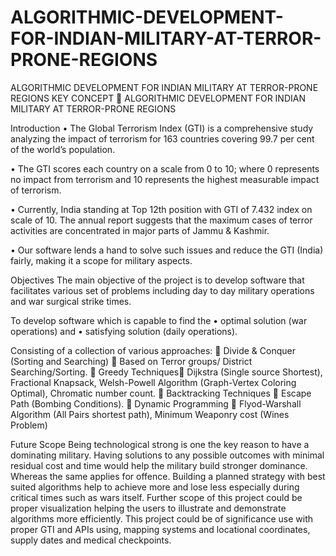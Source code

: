 # ALGORITHMIC-DEVELOPMENT-FOR-INDIAN-MILITARY-AT-TERROR-PRONE-REGIONS
ALGORITHMIC DEVELOPMENT FOR INDIAN MILITARY AT TERROR-PRONE REGIONS
KEY CONCEPT  ALGORITHMIC DEVELOPMENT FOR INDIAN MILITARY AT TERROR-PRONE REGIONS

Introduction
• The Global Terrorism Index (GTI) is a comprehensive study analyzing the impact of terrorism for 163 countries covering 99.7 per cent of the world’s population.

• The GTI scores each country on a scale from 0 to 10; where 0 represents no impact from terrorism and 10 represents the highest measurable impact of terrorism.

• Currently, India standing at Top 12th position with GTI of 7.432 index on scale of 10. The annual report suggests that the maximum cases of terror activities are concentrated in major parts of Jammu & Kashmir.

• Our software lends a hand to solve such issues and reduce the GTI (India) fairly, making it a scope for military aspects.

Objectives
The main objective of the project is to develop software that facilitates various set of problems including day to day military operations and war surgical strike times.

To develop software which is capable to find the • optimal solution (war operations) and • satisfying solution (daily operations).

Consisting of a collection of various approaches:  Divide & Conquer (Sorting and Searching)  Based on Terror groups/ District Searching/Sorting.  Greedy Techniques Dijkstra (Single source Shortest), Fractional Knapsack, Welsh-Powell Algorithm (Graph-Vertex Coloring Optimal), Chromatic number count.  Backtracking Techniques  Escape Path (Bombing Conditions).  Dynamic Programming  Flyod-Warshall Algorithm (All Pairs shortest path), Minimum Weaponry cost (Wines Problem)

Future Scope
Being technological strong is one the key reason to have a dominating military. Having solutions to any possible outcomes with minimal residual cost and time would help the military build stronger dominance. Whereas the same applies for offence. Building a planned strategy with best suited algorithms help to achieve more and lose less especially during critical times such as wars itself. Further scope of this project could be proper visualization helping the users to illustrate and demonstrate algorithms more efficiently. This project could be of significance use with proper GTI and APIs using, mapping systems and locational coordinates, supply dates and medical checkpoints.
